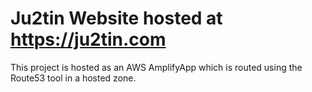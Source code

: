 # Ju2tin Website hosted at https://ju2tin.com
This project is hosted as an AWS AmplifyApp which is routed using the Route53 tool in a hosted zone.